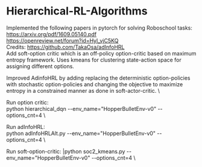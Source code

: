 # Hierarchical-RL-Algorithms

Implemented the following papers in pytorch for solving Roboschool tasks:\
https://arxiv.org/pdf/1609.05140.pdf \
https://openreview.net/forum?id=Hyl_vjC5KQ \
Credits: https://github.com/TakaOsa/adInfoHRL \
Add soft-option critic which is an off-policy option-critic based on maximum entropy framework. Uses kmeans for clustering state-action space for assigning different options.

Improved AdinfoHRL by adding replacing the deterministic option-policies with stochastic option-policies and changing the objective to maximize entropy in a constrained manner as done in soft-actor-critic. \

Run option critic: \
python hierarchical_dqn --env_name="HopperBulletEnv-v0" --options_cnt=4 \

Run adInfoHRL: \
python adInfoHRLAlt.py --env_name="HopperBulletEnv-v0" --options_cnt=4 \

Run soft-option-critic:
|python soc2_kmeans.py --env_name="HopperBulletEnv-v0" --options_cnt=4 \

